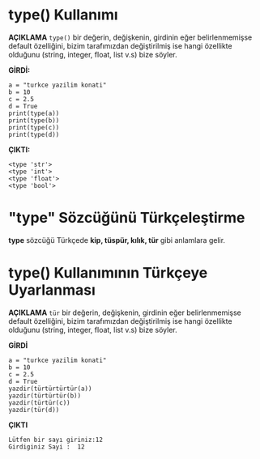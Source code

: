 # type() Kullanımı


**AÇIKLAMA**
`type()` bir değerin, değişkenin, girdinin eğer belirlenmemişse default özelliğini, bizim tarafımızdan değiştirilmiş ise hangi özellikte olduğunu (string, integer, float, list v.s) bize söyler.


**GİRDİ:**
```
a = "turkce yazilim konati"
b = 10
c = 2.5
d = True
print(type(a))
print(type(b))
print(type(c))
print(type(d))
```
**ÇIKTI:**
```
<type 'str'>
<type 'int'>
<type 'float'>
<type 'bool'>
```

# "type" Sözcüğünü Türkçeleştirme
**type** sözcüğü Türkçede **kip, tüspür, kılık, tür** gibi anlamlara gelir.

# type() Kullanımının Türkçeye Uyarlanması

**AÇIKLAMA**
`tür` bir değerin, değişkenin, girdinin eğer belirlenmemişse default özelliğini, bizim tarafımızdan değiştirilmiş ise hangi özellikte olduğunu (string, integer, float, list v.s) bize söyler.

**GİRDİ**
```
a = "turkce yazilim konati"
b = 10
c = 2.5
d = True
yazdir(türtürtürtür(a))
yazdir(türtürtür(b))
yazdir(türtür(c))
yazdir(tür(d))
```
**ÇIKTI**
```
Lütfen bir sayı giriniz:12
Girdiginiz Sayi :  12
